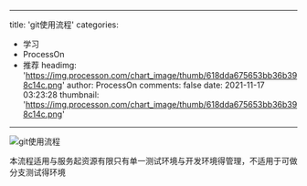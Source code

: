 
---
title: 'git使用流程'
categories: 
 - 学习
 - ProcessOn
 - 推荐
headimg: 'https://img.processon.com/chart_image/thumb/618dda675653bb36b398c14c.png'
author: ProcessOn
comments: false
date: 2021-11-17 03:23:28
thumbnail: 'https://img.processon.com/chart_image/thumb/618dda675653bb36b398c14c.png'
---

<div>   
<img class="thumb" alt="git使用流程" src="https://img.processon.com/chart_image/thumb/618dda675653bb36b398c14c.png" referrerpolicy="no-referrer">
<p>本流程适用与服务起资源有限只有单一测试环境与开发环境得管理，不适用于可做分支测试得环境</p>  
</div>
            